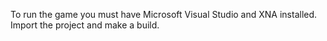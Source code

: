To run the game you must have Microsoft Visual Studio and XNA installed. Import the project and make a build.